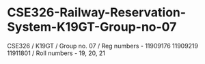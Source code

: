 # CSE326-Railway-Reservation-System-K19GT-Group-no-07
CSE326 / K19GT / Group no. 07 / Reg numbers - 11909176  11909219  11911801 /  Roll numbers - 19, 20, 21
